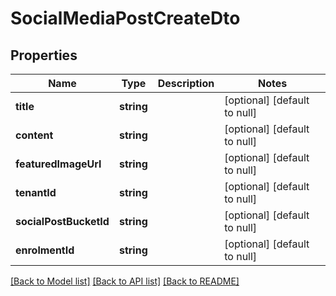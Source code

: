 # SocialMediaPostCreateDto

## Properties
Name | Type | Description | Notes
------------ | ------------- | ------------- | -------------
**title** | **string** |  | [optional] [default to null]
**content** | **string** |  | [optional] [default to null]
**featuredImageUrl** | **string** |  | [optional] [default to null]
**tenantId** | **string** |  | [optional] [default to null]
**socialPostBucketId** | **string** |  | [optional] [default to null]
**enrolmentId** | **string** |  | [optional] [default to null]

[[Back to Model list]](../README.md#documentation-for-models) [[Back to API list]](../README.md#documentation-for-api-endpoints) [[Back to README]](../README.md)


